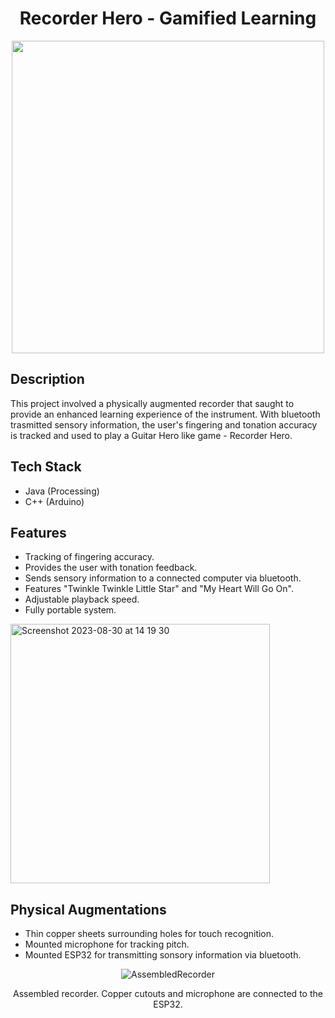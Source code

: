 <h1 align="center">Recorder Hero - Gamified Learning</h1>

<p align="center">

<img src="https://github.com/jonasvalvik/RecorderHero/assets/6436680/8b99168a-136c-4477-9bca-cf6a99730a5b" alt="" width="500">
</p>

## Description

This project involved a physically augmented recorder that saught to provide an enhanced learning experience of the instrument. With bluetooth trasmitted sensory information, the user's fingering and tonation accuracy is tracked and used to play a Guitar Hero like game - Recorder Hero. 

## Tech Stack

- Java (Processing)
- C++ (Arduino)


## Features

* Tracking of fingering accuracy.
* Provides the user with tonation feedback.
* Sends sensory information to a connected computer via bluetooth.
* Features "Twinkle Twinkle Little Star" and "My Heart Will Go On".
* Adjustable playback speed.
* Fully portable system.


<img width="415" alt="Screenshot 2023-08-30 at 14 19 30" src="https://github.com/jonasvalvik/RecorderHero/assets/6436680/f044b552-024c-4763-bc4e-ef9e745014c5">

## Physical Augmentations
* Thin copper sheets surrounding holes for touch recognition.
* Mounted microphone for tracking pitch.
* Mounted ESP32 for transmitting sonsory information via bluetooth.

<p align="center">
<img src="https://github.com/jonasvalvik/RecorderHero/assets/6436680/f044b552-024c-4763-bc4e-ef9e745014c5" alt="AssembledRecorder" width=""> 
   <p align="center">
      Assembled recorder. Copper cutouts and microphone are connected to the ESP32.
   </p>
</p>
